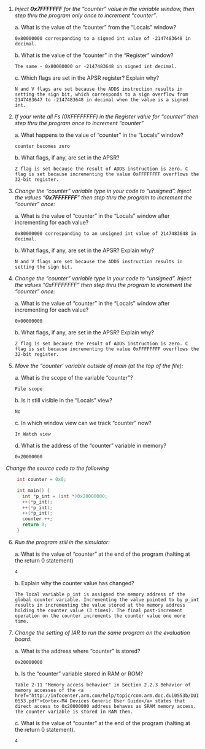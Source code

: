 1. *Inject **0x7FFFFFFF** for the “counter” value in the variable window, then step thru the program only once to increment “counter”*.

   a. What is the value of the “counter” from the “Locals” window?

	`0x80000000 corresponding to a signed int value of -2147483648 in decimal.`

   b. What is the value of the “counter” in the “Register” window?

	`The same - 0x80000000 or -2147483648 in signed int decimal.`

   c. Which flags are set in the APSR register? Explain why?

	`N and V flags are set because the ADDS instruction results in setting the sign bit, which corresponds
to a sign overflow from 2147483647 to -2147483648 in decimal when the value is a signed int.`

2. *If your write all Fs (0XFFFFFFFF) in the Register value for “counter” then step thru the program once to increment “counter”*

   a. What happens to the value of “counter” in the “Locals” window?

	`counter becomes zero`

   b. What flags, if any, are set in the APSR?

	`Z flag is set because the result of ADDS instruction is zero. C flag is set because incrementing the value 0xFFFFFFFF overflows the 32-bit register.`

3. *Change the “counter” variable type in your code to “unsigned”. Inject the values “**0x7FFFFFFF**” then step thru the program to increment the “counter” once:*

   a. What is the value of “counter” in the “Locals” window after incrementing for each value?

	`0x80000000 corresponding to an unsigned int value of 2147483648 in decimal.`

   b. What flags, if any, are set in the APSR? Explain why?

	`N and V flags are set because the ADDS instruction results in setting the sign bit.`

4. *Change the “counter” variable type in your code to “unsigned”. Inject the values “0xFFFFFFFF” then step thru the program to increment the “counter” once:*

   a. What is the value of “counter” in the “Locals” window after incrementing for each value?

	`0x00000000`

   b. What flags, if any, are set in the APSR? Explain why?

	`Z flag is set because the result of ADDS instruction is zero. C flag is set because incrementing the value 0xFFFFFFFF overflows the 32-bit register.`

5. *Move the “counter’ variable outside of main (at the top of the file):*

   a. What is the scope of the variable “counter”?

	`File scope`

   b. Is it still visible in the “Locals” view?

	`No`

   c. In which window view can we track “counter” now?

	`In Watch view`

   d. What is the address of the “counter” variable in memory?

	`0x20000000`

*Change the source code to the following*

```c		
	int counter = 0x0;

	int main() {
	  int *p_int = (int *)0x20000000;
	  ++(*p_int);
	  ++(*p_int);
	  ++(*p_int);
	  counter ++;
	  return 0;
	}
```

6. *Run the program still in the simulator:*

   a. What is the value of “counter” at the end of the program (halting at the return 0 statement)

	`4`

   b. Explain why the counter value has changed?

	`The local variable p_int is assigned the memory address of the global counter variable. Incrementing the value pointed to by p_int results in incrementing the value stored at the memory address holding the counter value (3 times). The final post-increment operation on the counter increments the counter value one more time.`

7. *Change the setting of IAR to run the same program on the evaluation board:*

   a. What is the address where “counter” is stored?
		
	`0x20000000`

   b. Is the “counter” variable stored in RAM or ROM?

	`Table 2-11 "Memory access behavior" in Section 2.2.3 Behavior of memory accesses of the <a href="http://infocenter.arm.com/help/topic/com.arm.doc.dui0553b/DUI0553.pdf">Cortex-M4 Devices Generic User Guide</a> states that direct access to 0x20000000 address behaves as SRAM memory access. The counter variable is stored in RAM then.` 

   c. What is the value of “counter” at the end of the program (halting at the return 0 statement).

	`4`
